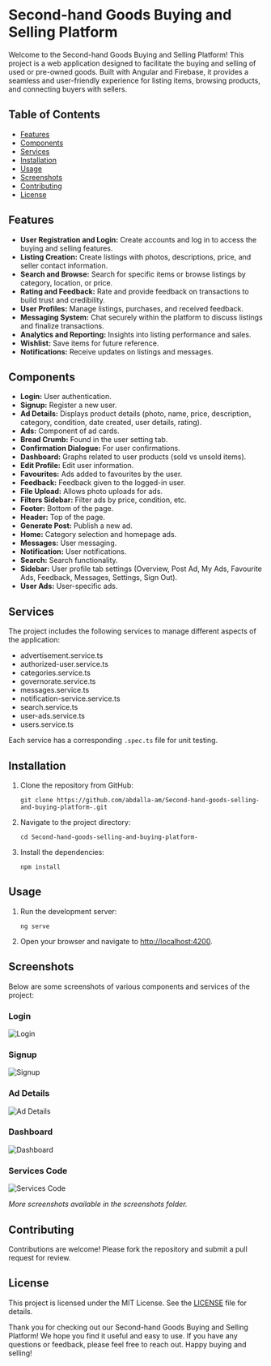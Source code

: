 
<!DOCTYPE html>
<html lang="en">
<head>
    <meta charset="UTF-8">
    <meta name="viewport" content="width=device-width, initial-scale=1.0">
</head>
<body>

<h1>Second-hand Goods Buying and Selling Platform</h1>

<p>Welcome to the Second-hand Goods Buying and Selling Platform! This project is a web application designed to facilitate the buying and selling of used or pre-owned goods. Built with Angular and Firebase, it provides a seamless and user-friendly experience for listing items, browsing products, and connecting buyers with sellers.</p>

<h2>Table of Contents</h2>
<ul>
    <li><a href="#features">Features</a></li>
    <li><a href="#components">Components</a></li>
    <li><a href="#services">Services</a></li>
    <li><a href="#installation">Installation</a></li>
    <li><a href="#usage">Usage</a></li>
    <li><a href="#screenshots">Screenshots</a></li>
    <li><a href="#contributing">Contributing</a></li>
    <li><a href="#license">License</a></li>
</ul>

<h2 id="features">Features</h2>
<ul>
    <li><strong>User Registration and Login:</strong> Create accounts and log in to access the buying and selling features.</li>
    <li><strong>Listing Creation:</strong> Create listings with photos, descriptions, price, and seller contact information.</li>
    <li><strong>Search and Browse:</strong> Search for specific items or browse listings by category, location, or price.</li>
    <li><strong>Rating and Feedback:</strong> Rate and provide feedback on transactions to build trust and credibility.</li>
    <li><strong>User Profiles:</strong> Manage listings, purchases, and received feedback.</li>
    <li><strong>Messaging System:</strong> Chat securely within the platform to discuss listings and finalize transactions.</li>
    <li><strong>Analytics and Reporting:</strong> Insights into listing performance and sales.</li>
    <li><strong>Wishlist:</strong> Save items for future reference.</li>
    <li><strong>Notifications:</strong> Receive updates on listings and messages.</li>
</ul>

<h2 id="components">Components</h2>
<ul>
    <li><strong>Login:</strong> User authentication.</li>
    <li><strong>Signup:</strong> Register a new user.</li>
    <li><strong>Ad Details:</strong> Displays product details (photo, name, price, description, category, condition, date created, user details, rating).</li>
    <li><strong>Ads:</strong> Component of ad cards.</li>
    <li><strong>Bread Crumb:</strong> Found in the user setting tab.</li>
    <li><strong>Confirmation Dialogue:</strong> For user confirmations.</li>
    <li><strong>Dashboard:</strong> Graphs related to user products (sold vs unsold items).</li>
    <li><strong>Edit Profile:</strong> Edit user information.</li>
    <li><strong>Favourites:</strong> Ads added to favourites by the user.</li>
    <li><strong>Feedback:</strong> Feedback given to the logged-in user.</li>
    <li><strong>File Upload:</strong> Allows photo uploads for ads.</li>
    <li><strong>Filters Sidebar:</strong> Filter ads by price, condition, etc.</li>
    <li><strong>Footer:</strong> Bottom of the page.</li>
    <li><strong>Header:</strong> Top of the page.</li>
    <li><strong>Generate Post:</strong> Publish a new ad.</li>
    <li><strong>Home:</strong> Category selection and homepage ads.</li>
    <li><strong>Messages:</strong> User messaging.</li>
    <li><strong>Notification:</strong> User notifications.</li>
    <li><strong>Search:</strong> Search functionality.</li>
    <li><strong>Sidebar:</strong> User profile tab settings (Overview, Post Ad, My Ads, Favourite Ads, Feedback, Messages, Settings, Sign Out).</li>
    <li><strong>User Ads:</strong> User-specific ads.</li>
</ul>

<h2 id="services">Services</h2>
<p>The project includes the following services to manage different aspects of the application:</p>
<ul>
    <li>advertisement.service.ts</li>
    <li>authorized-user.service.ts</li>
    <li>categories.service.ts</li>
    <li>governorate.service.ts</li>
    <li>messages.service.ts</li>
    <li>notification-service.service.ts</li>
    <li>search.service.ts</li>
    <li>user-ads.service.ts</li>
    <li>users.service.ts</li>
</ul>
<p>Each service has a corresponding <code>.spec.ts</code> file for unit testing.</p>

<h2 id="installation">Installation</h2>
<ol>
    <li>Clone the repository from GitHub:
        <pre><code>git clone https://github.com/abdalla-am/Second-hand-goods-selling-and-buying-platform-.git</code></pre>
    </li>
    <li>Navigate to the project directory:
        <pre><code>cd Second-hand-goods-selling-and-buying-platform-</code></pre>
    </li>
    <li>Install the dependencies:
        <pre><code>npm install</code></pre>
    </li>
</ol>

<h2 id="usage">Usage</h2>
<ol>
    <li>Run the development server:
        <pre><code>ng serve</code></pre>
    </li>
    <li>Open your browser and navigate to <a href="http://localhost:4200">http://localhost:4200</a>.</li>
</ol>

<h2 id="screenshots">Screenshots</h2>
<p>Below are some screenshots of various components and services of the project:</p>
<h3>Login</h3>
<img src="path_to_screenshot" alt="Login">
<h3>Signup</h3>
<img src="path_to_screenshot" alt="Signup">
<h3>Ad Details</h3>
<img src="path_to_screenshot" alt="Ad Details">
<h3>Dashboard</h3>
<img src="path_to_screenshot" alt="Dashboard">
<h3>Services Code</h3>
<img src="path_to_screenshot" alt="Services Code">

<p><em>More screenshots available in the screenshots folder.</em></p>

<h2 id="contributing">Contributing</h2>
<p>Contributions are welcome! Please fork the repository and submit a pull request for review.</p>

<h2 id="license">License</h2>
<p>This project is licensed under the MIT License. See the <a href="LICENSE">LICENSE</a> file for details.</p>

<p>Thank you for checking out our Second-hand Goods Buying and Selling Platform! We hope you find it useful and easy to use. If you have any questions or feedback, please feel free to reach out. Happy buying and selling!</p>

</body>
</html>
